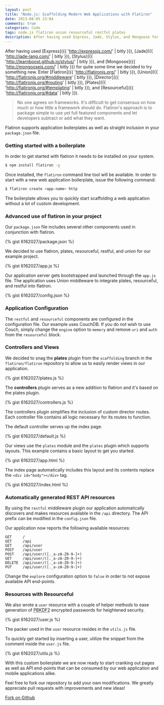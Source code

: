 ```yaml
---
layout: post
title: "Node.js: Scaffolding Modern Web Applications with Flatiron"
date: 2013-08-05 23:04
comments: true
categories: Code
tags: node.js flatiron union resourceful restful plates
description: After having used Express, Jade, Stylus, and Mongoose for quite some time we decided to try something new. Enter Flatiron, Union, Director, Plates, and Resourceful.
---
```

After having used [Express]({{ 'http://expressjs.com/' | bitly }}), [Jade]({{ 'http://jade-lang.com/' | bitly }}), [Stylus]({{ 'http://learnboost.github.io/stylus/' | bitly }}), and [Mongoose]({{ 'http://mongoosejs.com/' | bitly }}) for quite some time we decided to try something new. Enter [Flatiron]({{ 'http://flatironjs.org/' | bitly }}), [Union]({{ 'http://flatironjs.org/#middleware' | bitly }}), [Director]({{ 'http://flatironjs.org/#routing' | bitly }}), [Plates]({{ 'http://flatironjs.org/#templating' | bitly }}), and [Resourceful]({{ 'http://flatironjs.org/#data' | bitly }}).

<!--more-->

> No one agrees on frameworks. It's difficult to get consensus on how much or how little a framework should do. Flatiron's approach is to package simple to use yet full featured components and let developers subtract or add what they want.

Flatiron supports application boilerplates as well as straight inclusion in your `package.json` file.

### Getting started with a boilerplate

In order to get started with flatiron it needs to be installed on your system.

```sh
$ npm install flatiron -g
```

Once installed, the `flatiron` command line tool will be available. In order to start with a new web application boilerplate, issue the following command:

```sh
$ flatiron create <app-name> http
```

The boilerplate allows you to quickly start scaffolding a web application without a lot of custom development.

### Advanced use of flatiron in your project

Our `package.json` file includes several other components used in conjunction with flatiron.

{% gist 6162027/package.json %}

We decided to use flatiron, plates, resourceful, restful, and union for our example project.

{% gist 6162027/app.js %}

Our application server gets bootstrapped and launched through the `app.js` file. The application uses Union middleware to integrate plates, resourceful, and restful into flatiron.

{% gist 6162027/config.json %}

### Application Configuration

The `restful` and `resourceful` components are configured in the configuration file. Our example uses CouchDB. If you do not wish to use Couch, simply change the `engine` option to `memory` and remove `uri` and `auth` from the `resourceful` block.

### Controllers and Views

We decided to snag the **plates** plugin from the `scaffolding` branch in the `flatiron/flatiron` repository to allow us to easily render views in our application.

{% gist 6162027/plates.js %}

The **controllers** plugin serves as a new addition to flatiron and it's based on the plates plugin.

{% gist 6162027/controllers.js %}

The controllers plugin simplifies the inclusion of custom director routes. Each controller file contains all logic necessary for its routes to function.

The default controller serves up the index page.

{% gist 6162027/default.js %}

Our views use the `plates` module and the `plates` plugin which supports layouts. This example contains a basic layout to get you started.

{% gist 6162027/app.html %}

The index page automatically includes this layout and its contents replace the `<div id="body"></div>` tag.

{% gist 6162027/index.html %}

### Automatically generated REST API resources

By using the `restful` middleware plugin our application automatically discovers and makes resources available in the `/api` directory. The API prefix can be modified in the `config.json` file.

Our application now reports the following available resources:

```
GET     / 
GET     /api 
GET     /api/user 
POST    /api/user 
POST    /api/user/([._a-zA-Z0-9-]+) 
GET     /api/user/([._a-zA-Z0-9-]+) 
DELETE  /api/user/([._a-zA-Z0-9-]+) 
PUT     /api/user/([._a-zA-Z0-9-]+) 
```

Change the `explore` configuration option to `false` in order to not expose available API end-points.

### Resources with Resourceful

We also wrote a `user` resource with a couple of helper methods to ease generation of <abbr title="Password-Based Key Derivation Function 2">PBKDF2</abbr> encrypted passwords for heightened security.

{% gist 6162027/user.js %}

The packer used in the `user` resource resides in the `utils.js` file.

To quickly get started by inserting a user, utilize the snippet from the comment inside the `user.js` file.

{% gist 6162027/utils.js %}

With this custom boilerplate we are now ready to start cranking out pages as well as API end-points that can be consumed by our web application and mobile applications alike.

Feel free to fork our repository to add your own modifications. We greatly appreciate pull requests with improvements and new ideas!

<a href="https://github.com/Xorcode/flatiron-example" class="btn btn-primary"><i class="fa fa-github"></i> Fork on Github</a>
